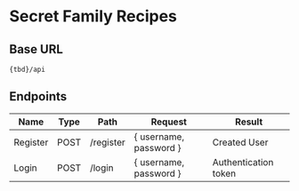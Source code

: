 # Secret Family Recipes

## Base URL
``` 
{tbd}/api
```

## Endpoints
|   Name   | Type |   Path    |        Request         |        Result        |
|   ----   | ---- |   ----    |        -------         |        ------        |
| Register | POST | /register | { username, password } |     Created User     |
|  Login   | POST |  /login   | { username, password } | Authentication token |
